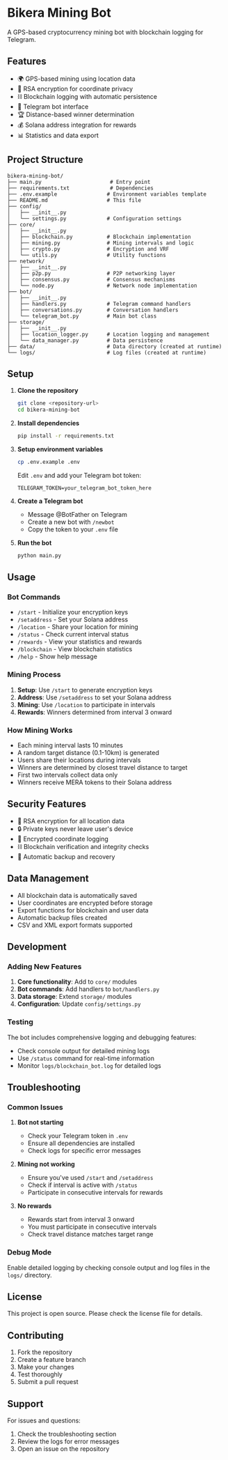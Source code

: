 # Bikera Mining Bot

A GPS-based cryptocurrency mining bot with blockchain logging for Telegram.

## Features

- 🌍 GPS-based mining using location data
- 🔐 RSA encryption for coordinate privacy  
- ⛓️ Blockchain logging with automatic persistence
- 🤖 Telegram bot interface
- 🏆 Distance-based winner determination
- 💰 Solana address integration for rewards
- 📊 Statistics and data export

## Project Structure

```
bikera-mining-bot/
├── main.py                      # Entry point
├── requirements.txt             # Dependencies
├── .env.example                # Environment variables template
├── README.md                   # This file
├── config/
│   ├── __init__.py
│   └── settings.py             # Configuration settings
├── core/
│   ├── __init__.py
│   ├── blockchain.py           # Blockchain implementation
│   ├── mining.py               # Mining intervals and logic
│   ├── crypto.py               # Encryption and VRF
│   └── utils.py                # Utility functions
├── network/
│   ├── __init__.py
│   ├── p2p.py                  # P2P networking layer
│   ├── consensus.py            # Consensus mechanisms
│   └── node.py                 # Network node implementation
├── bot/
│   ├── __init__.py
│   ├── handlers.py             # Telegram command handlers
│   ├── conversations.py        # Conversation handlers
│   └── telegram_bot.py         # Main bot class
├── storage/
│   ├── __init__.py
│   ├── location_logger.py      # Location logging and management
│   └── data_manager.py         # Data persistence
├── data/                       # Data directory (created at runtime)
└── logs/                       # Log files (created at runtime)
```

## Setup

1. **Clone the repository**
   ```bash
   git clone <repository-url>
   cd bikera-mining-bot
   ```

2. **Install dependencies**
   ```bash
   pip install -r requirements.txt
   ```

3. **Setup environment variables**
   ```bash
   cp .env.example .env
   ```
   Edit `.env` and add your Telegram bot token:
   ```
   TELEGRAM_TOKEN=your_telegram_bot_token_here
   ```

4. **Create a Telegram bot**
   - Message @BotFather on Telegram
   - Create a new bot with `/newbot`
   - Copy the token to your `.env` file

5. **Run the bot**
   ```bash
   python main.py
   ```

## Usage

### Bot Commands

- `/start` - Initialize your encryption keys
- `/setaddress` - Set your Solana address
- `/location` - Share your location for mining
- `/status` - Check current interval status
- `/rewards` - View your statistics and rewards
- `/blockchain` - View blockchain statistics
- `/help` - Show help message

### Mining Process

1. **Setup**: Use `/start` to generate encryption keys
2. **Address**: Use `/setaddress` to set your Solana address
3. **Mining**: Use `/location` to participate in intervals
4. **Rewards**: Winners determined from interval 3 onward

### How Mining Works

- Each mining interval lasts 10 minutes
- A random target distance (0.1-10km) is generated
- Users share their locations during intervals
- Winners are determined by closest travel distance to target
- First two intervals collect data only
- Winners receive MERA tokens to their Solana address

## Security Features

- 🔐 RSA encryption for all location data
- 🔒 Private keys never leave user's device
- 📱 Encrypted coordinate logging
- ⛓️ Blockchain verification and integrity checks
- 💾 Automatic backup and recovery

## Data Management

- All blockchain data is automatically saved
- User coordinates are encrypted before storage
- Export functions for blockchain and user data
- Automatic backup files created
- CSV and XML export formats supported

## Development

### Adding New Features

1. **Core functionality**: Add to `core/` modules
2. **Bot commands**: Add handlers to `bot/handlers.py`
3. **Data storage**: Extend `storage/` modules
4. **Configuration**: Update `config/settings.py`

### Testing

The bot includes comprehensive logging and debugging features:
- Check console output for detailed mining logs
- Use `/status` command for real-time information
- Monitor `logs/blockchain_bot.log` for detailed logs

## Troubleshooting

### Common Issues

1. **Bot not starting**
   - Check your Telegram token in `.env`
   - Ensure all dependencies are installed
   - Check logs for specific error messages

2. **Mining not working**
   - Ensure you've used `/start` and `/setaddress`
   - Check if interval is active with `/status`
   - Participate in consecutive intervals for rewards

3. **No rewards**
   - Rewards start from interval 3 onward
   - You must participate in consecutive intervals
   - Check travel distance matches target range

### Debug Mode

Enable detailed logging by checking console output and log files in the `logs/` directory.

## License

This project is open source. Please check the license file for details.

## Contributing

1. Fork the repository
2. Create a feature branch
3. Make your changes
4. Test thoroughly
5. Submit a pull request

## Support

For issues and questions:
1. Check the troubleshooting section
2. Review the logs for error messages
3. Open an issue on the repository